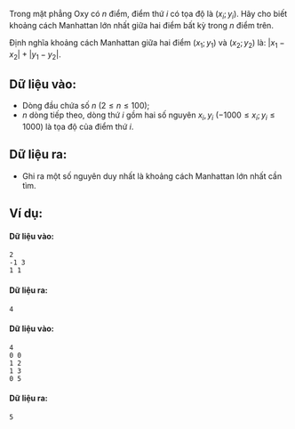 Trong mặt phẳng Oxy có $n$ điểm, điểm thứ $i$ có tọa độ là $(x_i;y_i)$. Hãy cho biết khoảng cách Manhattan lớn nhất giữa hai điểm bất kỳ trong $n$ điểm trên.

Định nghĩa khoảng cách Manhattan giữa hai điểm $(x_1;y_1)$ và $(x_2;y_2)$ là: $|x_1-x_2|+|y_1-y_2|$.

## Dữ liệu vào:
- Dòng đầu chứa số $n\ (2≤n≤100)$;
- $n$ dòng tiếp theo, dòng thứ $i$ gồm hai số nguyên $x_i,y_i\ (-1000≤x_i;y_i≤1000)$ là tọa độ của điểm thứ $i$.

## Dữ liệu ra:
- Ghi ra một số nguyên duy nhất là khoảng cách Manhattan lớn nhất cần tìm.

## Ví dụ:
#### Dữ liệu vào:
```
2
-1 3
1 1
```

#### Dữ liệu ra:
```
4
```

#### Dữ liệu vào:
```
4
0 0
1 2
1 3
0 5
```

#### Dữ liệu ra:
```
5
```